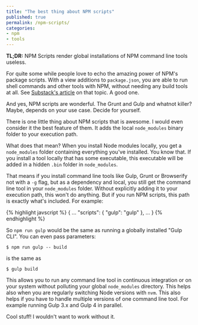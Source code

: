 ```yaml
---
title: "The best thing about NPM scripts"
published: true
permalink: /npm-scripts/
categories:
- npm
- tools
---
```


**TL;DR:** NPM Scripts render global installations of NPM command line tools useless.

For quite some while people love to echo the amazing power of NPM's package scripts.
With a view additions to `package.json`, you are able to run shell commands and other
tools with NPM, without needing any build tools at all. See [Substack's article](http://substack.net/task_automation_with_npm_run) on that topic. A good one.

And yes, NPM scripts are wonderful. The Grunt and Gulp and whatnot killer?
Maybe, depends on your use case. Decide for yourself.

There is one little thing about NPM scripts that is awesome. I would
even consider it the best feature of them. It adds the local `node_modules` binary
folder to your execution path.

What does that mean? When you install Node modules locally, you get a
`node_modules` folder containing everything you've installed. You know that. If you
install a tool locally that has some executable, this executable will be added
in a hidden `.bin` folder in `node_modules`.

That means if you install command line tools like Gulp, Grunt or Browserify not
with a `-g` flag, but as a dependency and local, you still get the command line
tool in your `node_modules` folder. Without explicitly adding it to your
execution path, this won't do anything. But if you run NPM scripts, this path is
exactly what's included. For example:

{% highlight javscript %}
{
  ...
  "scripts": {
    "gulp": "gulp"
  },
  ...
}
{% endhighlight %}

So `npm run gulp` would be the same as running a globally installed "Gulp CLI".
You can even pass parameters:

```
$ npm run gulp -- build
```

is the same as

```
$ gulp build
```

This allows you to run any command line tool in continuous integration or on
your system without polluting your global `node_modules` directory. This helps
also when you are regularly switching Node versions with `nvm`. This also helps
if you have to handle multiple versions of one command line tool. For example
running Gulp 3.x and Gulp 4 in parallel.

Cool stuff! I wouldn't want to work without it.
